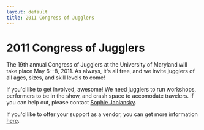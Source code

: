 ```yaml
---
layout: default
title: 2011 Congress of Jugglers
---
```


# 2011 Congress of Jugglers

The 19th annual Congress of Jugglers at the University of Maryland
will take place May 6--8, 2011. As always, it's all free, and we
invite jugglers of all ages, sizes, and skill levels to come!

If you'd like to get involved, awesome! We need jugglers to run
workshops, performers to be in the show, and crash space to accomodate
travelers. If you can help out, please contact
[Sophie Jablansky](mailto:sjablans@umd.edu).

If you'd like to offer your support as a vendor, you can get more
information [here](vendors.pdf).
